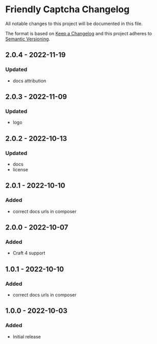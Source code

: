 # Friendly Captcha Changelog

All notable changes to this project will be documented in this file.

The format is based on [Keep a Changelog](http://keepachangelog.com/) and this project adheres to [Semantic Versioning](http://semver.org/).

## 2.0.4 - 2022-11-19
### Updated
- docs attribution

## 2.0.3 - 2022-11-09
### Updated
- logo

## 2.0.2 - 2022-10-13
### Updated
- docs
- license

## 2.0.1 - 2022-10-10
### Added
- correct docs urls in composer

## 2.0.0 - 2022-10-07
### Added
- Craft 4 support

## 1.0.1 - 2022-10-10
### Added
- correct docs urls in composer

## 1.0.0 - 2022-10-03
### Added
- Initial release
